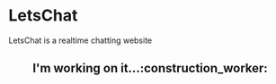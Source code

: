# LetsChat
LetsChat is a realtime chatting website

<h2 align="center">I'm working on it...:construction_worker:</h2>
